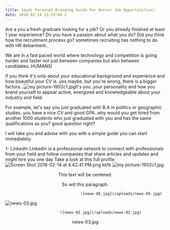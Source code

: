 ```yaml
---
title: Saudi Personal Branding Guide For Better Job Opportunities!
date: 2018-02-14 13:19:00 Z
---
```


Are a you a fresh graduate looking for a job? Or you already finished at least 1 year experience? Do you have a passion about what you do? Did you think how the recruitment process go? sometimes recruiting has nothing to do with HR debarment..

We are in a fast paced world where technology and competition is going harder and faster not just between companies but also between candidates..HUMANS!

If you think it's only about your educational background and experience and how beautiful your CV is..yes maybe..but you're wrong, there is a bigger factors...![my picture-1902c1.jpg](/uploads/my%20picture-1902c1.jpg)It's you..your personality and how you brand yourself to appear active, energized and knowledgeable about your industry and field.

For example, let's say you just graduated with B.A in politics or geographic studies..you have a nice CV and good GPA..why would you get hired from another 1000 students who just graduated with you and has the same qualifications as you? good question right?

I will take you and advise with you with a simple guide you can start immediately.

1- LinkedIn
LinkedIn is a professional network to connect with professionals from your field and follow companies that share articles and updates and might hire you one day
Take a look at this full profile ![Screen Shot 2018-02-14 at 4.42.41 PM.png](/uploads/Screen%20Shot%202018-02-14%20at%204.42.41%20PM.png)
                                                                                                              kkfk
![my picture-1902c1.jpg](/uploads/my%20picture-1902c1.jpg)
<center>This text will be centered.
<p>So will this paragraph.</p></center>

                                     ![news-05.jpg](/uploads/news-05.jpg)

![news-03.jpg](/uploads/news-03.jpg)

                            ![news-02.jpg](/uploads/news-02.jpg)
<center>news-03.jpg</center>